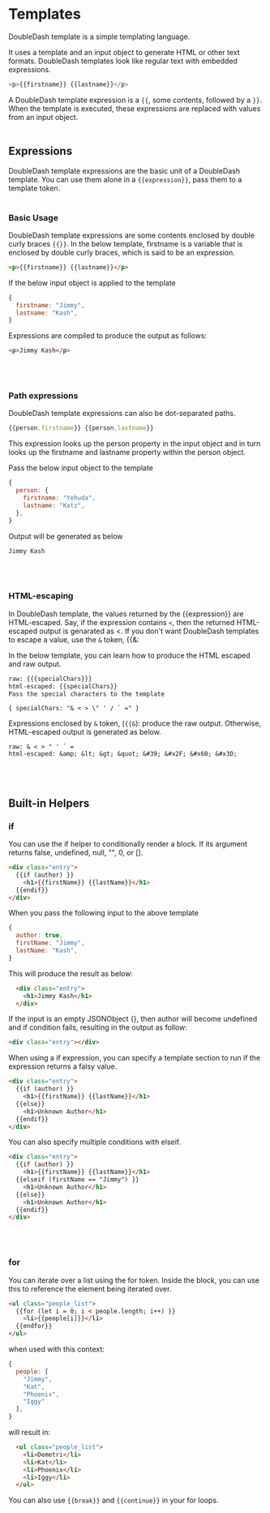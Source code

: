 # Templates

DoubleDash template is a simple templating language.

It uses a template and an input object to generate HTML or other text formats. DoubleDash templates look like regular text with embedded expressions.

```js
<p>{{firstname}} {{lastname}}</p>
```

A DoubleDash template expression is a `{{`, some contents, followed by a `}}`. When the template is executed, these expressions are replaced with values from an input object.
<br>
<br>

## Expressions
DoubleDash template expressions are the basic unit of a DoubleDash template. You can use them alone in a `{{expression}}`, pass them to a template token.
<br>
<br>

### Basic Usage

DoubleDash template expressions are some contents enclosed by double curly braces `{{}}`. In the below template, firstname is a variable that is enclosed by double curly braces, which is said to be an expression.

```html
<p>{{firstname}} {{lastname}}</p>
```

If the below input object is applied to the template
```js
{
  firstname: "Jimmy",
  lastname: "Kash",
}
```

Expressions are compiled to produce the output as follows:
```html
<p>Jimmy Kash</p>
```
<br>
<br>

### Path expressions

DoubleDash template expressions can also be dot-separated paths.

```js
{{person.firstname}} {{person.lastname}}
```

This expression looks up the person property in the input object and in turn looks up the firstname and lastname property within the person object.

Pass the below input object to the template
```js
{
  person: {
    firstname: "Yehuda",
    lastname: "Katz",
  },
}
```

Output will be generated as below
```html
Jimmy Kash
```
<br>
<br>

### HTML-escaping

In DoubleDash template, the values returned by the {{expression}} are HTML-escaped. Say, if the expression contains `<`, then the returned HTML-escaped output is genarated as &lt;. If you don't want DoubleDash templates to escape a value, use the `&` token, {{&:

In the below template, you can learn how to produce the HTML escaped and raw output.

```html
raw: {{{specialChars}}}
html-escaped: {{specialChars}}
Pass the special characters to the template
```

```
{ specialChars: "& < > \" ' / ` =" }
```
Expressions enclosed by `&` token, (`{{&`): produce the raw output. Otherwise, HTML-escaped output is generated as below.

```
raw: & < > " ' ` =
html-escaped: &amp; &lt; &gt; &quot; &#39; &#x2F; &#x60; &#x3D;
```
<br>
<br>

## Built-in Helpers

### if

You can use the if helper to conditionally render a block. If its argument returns false, undefined, null, "", 0, or [].

```html
<div class="entry">
  {{if (author) }}
    <h1>{{firstName}} {{lastName}}</h1>
  {{endif}}
</div>
```

When you pass the following input to the above template
```js
{
  author: true,
  firstName: "Jimmy",
  lastName: "Kash",
}
```

This will produce the result as below:
```html
  <div class="entry">
    <h1>Jimmy Kash</h1>
  </div>
```

If the input is an empty JSONObject {}, then author will become undefined and if condition fails, resulting in the output as follow:
```html
<div class="entry"></div>
```

When using a if expression, you can specify a template section to run if the expression returns a falsy value.
```html
<div class="entry">
  {{if (author) }}
    <h1>{{firstName}} {{lastName}}</h1>
  {{else}}
    <h1>Unknown Author</h1>
  {{endif}}
</div>
```

You can also specify multiple conditions with elseif.
```html
<div class="entry">
  {{if (author) }}
    <h1>{{firstName}} {{lastName}}</h1>
  {{elseif (firstName == "Jimmy") }}
    <h1>Unknown Author</h1>
  {{else}}
    <h1>Unknown Author</h1>
  {{endif}}
</div>
```
<br>
<br>

### for

You can iterate over a list using the for token. Inside the block, you can use this to reference the element being iterated over.
```html
<ul class="people_list">
  {{for (let i = 0; i < people.length; i++) }}
    <li>{{people[i]}}</li>
  {{endfor}}
</ul>
```

when used with this context:
```js
{
  people: [
    "Jimmy",
    "Kat",
    "Phoenix",
    "Iggy"
  ],
}
```

will result in:
```html
  <ul class="people_list">
    <li>Demetri</li>
    <li>Kat</li>
    <li>Phoenix</li>
    <li>Iggy</li>
  </ul>
```

You can also use `{{break}}` and `{{continue}}` in your for loops.